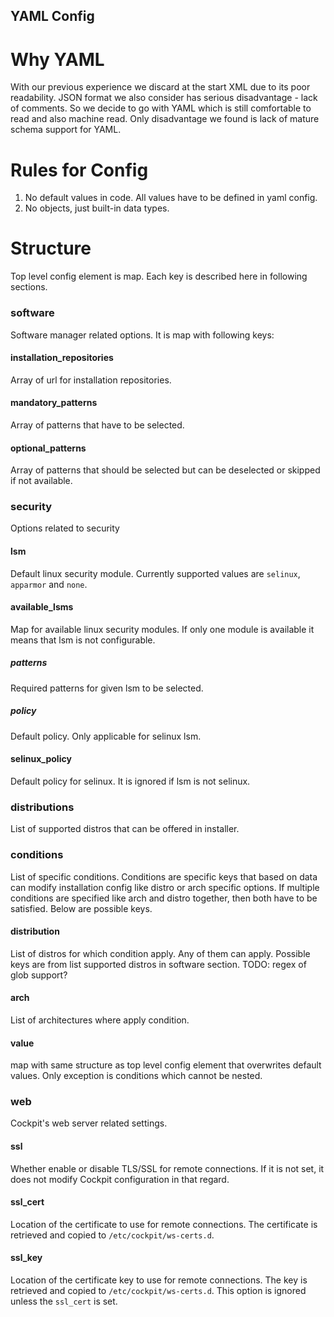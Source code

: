 YAML Config
-----------

Why YAML
========

With our previous experience we discard at the start XML due to its poor readability.
JSON format we also consider has serious disadvantage - lack of comments.
So we decide to go with YAML which is still comfortable to read and also machine read.
Only disadvantage we found is lack of mature schema support for YAML.

Rules for Config
================

1. No default values in code. All values have to be defined in yaml config.
2. No objects, just built-in data types.

Structure
=========

Top level config element is map. Each key is described here in following sections.

### software

Software manager related options. It is map with following keys:

#### installation\_repositories

Array of url for installation repositories.

#### mandatory\_patterns

Array of patterns that have to be selected.

#### optional\_patterns

Array of patterns that should be selected but can be deselected or skipped if not available.

### security

Options related to security

#### lsm

Default linux security module. Currently supported values are `selinux`, `apparmor` and `none`.

#### available\_lsms

Map for available linux security modules. If only one module is
available it means that lsm is not configurable.

##### patterns

Required patterns for given lsm to be selected.

##### policy

Default policy. Only applicable for selinux lsm.


#### selinux\_policy

Default policy for selinux. It is ignored if lsm is not selinux.

### distributions

List of supported distros that can be offered in installer.

### conditions

List of specific conditions. Conditions are specific keys that based on data can modify
installation config like distro or arch specific options. If multiple conditions
are specified like arch and distro together, then both have to be satisfied.
Below are possible keys.

#### distribution

List of distros for which condition apply. Any of them can apply. Possible keys are from list
supported distros in software section. TODO: regex of glob support?

#### arch

List of architectures where apply condition.

#### value

map with same structure as top level config element that overwrites default values. Only exception
is conditions which cannot be nested.

### web

Cockpit's web server related settings.

#### ssl

Whether enable or disable TLS/SSL for remote connections. If it is not set, it does not modify
Cockpit configuration in that regard.

#### ssl\_cert

Location of the certificate to use for remote connections. The certificate is retrieved and copied
to `/etc/cockpit/ws-certs.d`.

#### ssl\_key

Location of the certificate key to use for remote connections. The key is retrieved and copied to
`/etc/cockpit/ws-certs.d`. This option is ignored unless the `ssl_cert` is set.
